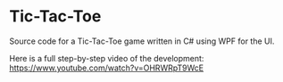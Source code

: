# Tic-Tac-Toe

Source code for a Tic-Tac-Toe game written in C# using WPF for the UI.

Here is a full step-by-step video of the development:
https://www.youtube.com/watch?v=OHRWRpT9WcE
